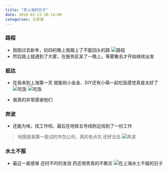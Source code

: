 ```yaml
---
title: "来上海的日子"
date: 2018-03-13 10:14:00
categories: 分享境
---
```


### 路程
-  刚刚过去新年，初四的晚上我踏上了不能回头的路
![路程](http://cdn-hexo.uyoung.co/luchneg.jpg)
-  然后路上就遇到了大雾，在服务区呆了一晚上。等雾散去才开始继续出发

<!-- more -->
### 抵达
- 在我来到上海第一天 就能和小金金、DIY还有小萌一起吃饭感觉真是太好了
![吃饭](http://cdn-hexo.uyoung.co/DW4xxSjU0AAaAVB.jpg)
![吃饭](http://cdn-hexo.uyoung.co/DW4xqzkUMAA_Suv.jpg)

- 我真的非常感谢他们

### 奔波
- 还能为啥，找工作呗。最后在地铁五号线附近找到了一份工作
> 地图是我第一面试的外包公司，真的有点坑 还好没去
![奔波](http://cdn-hexo.uyoung.co/DXA4T7VXkAALD29.jpg)

### 水土不服
- 最近一直感冒 还时不时的发烧 药还很贵真的不敢买
![在上海水土不服的日子](http://cdn-hexo.uyoung.co/DYGHqv7VwAEqozw.jpg)
